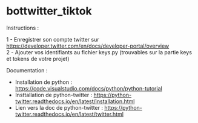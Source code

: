 # bottwitter_tiktok

Instructions :

1 - Enregistrer son compte twitter sur https://developer.twitter.com/en/docs/developer-portal/overview</br>
2 - Ajouter vos identifiants au fichier keys.py (trouvables sur la partie keys et tokens de votre projet)</br>

Documentation :

- Installation de python : https://code.visualstudio.com/docs/python/python-tutorial</br>
- Insttallation de python-twitter : https://python-twitter.readthedocs.io/en/latest/installation.html</br>
- Lien vers la doc de python-twitter : https://python-twitter.readthedocs.io/en/latest/twitter.html</br>

